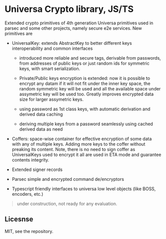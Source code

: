 # Universa Crypto library, JS/TS

Extended crypto primitives of 4th generation Universa primitives used
in parsec and some other projects, namely secure e2e services. New primitives are

- UniversalKey: extends AbstractKey to better different keys interoperability and common interfaces
 
    - introduced more reliable and secure tags, derivable from passwords, from addresses of public keys or just random ids for symmetric keys, with smart serialization. 
    
    - Private/Public keys encryption is extended: now it is possible to encrypt any datam if it will not fit under the inner key space, the random symmetric key will be used and all the available space under assymetric key will be used too. Greatly improves encrypted data size for larger assymetric keys.
    
    - using password as 1st class keys, with automatic derivation and derived data caching
    
    - deriving multiple keys from a password seamlessly using cached derived data as need 
     
- Coffers: space-wise container for effective encryption of some data with any of multiple keys. Adding more keys to the coffer without preaking its content. Note, there is no need to sign coffer as UniversalKeys used to encrypt it all are used in ETA mode and guarantee contents integrity.

- Extended signer records

- Parsec simple and encrypted command de/encryptors

- Typescript friendly interfaces to universa low level objects (like BOSS, encoders, etc.)


> under construction, not ready for any evaluation.

## Licesnse 

MIT, see the repository.